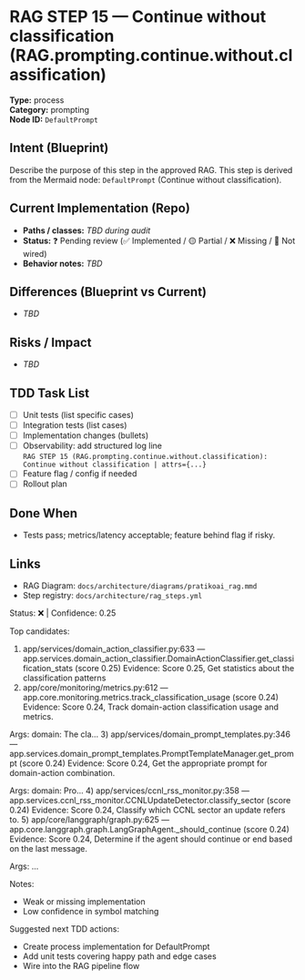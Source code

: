 # RAG STEP 15 — Continue without classification (RAG.prompting.continue.without.classification)

**Type:** process  
**Category:** prompting  
**Node ID:** `DefaultPrompt`

## Intent (Blueprint)
Describe the purpose of this step in the approved RAG. This step is derived from the Mermaid node: `DefaultPrompt` (Continue without classification).

## Current Implementation (Repo)
- **Paths / classes:** _TBD during audit_
- **Status:** ❓ Pending review (✅ Implemented / 🟡 Partial / ❌ Missing / 🔌 Not wired)
- **Behavior notes:** _TBD_

## Differences (Blueprint vs Current)
- _TBD_

## Risks / Impact
- _TBD_

## TDD Task List
- [ ] Unit tests (list specific cases)
- [ ] Integration tests (list cases)
- [ ] Implementation changes (bullets)
- [ ] Observability: add structured log line  
  `RAG STEP 15 (RAG.prompting.continue.without.classification): Continue without classification | attrs={...}`
- [ ] Feature flag / config if needed
- [ ] Rollout plan

## Done When
- Tests pass; metrics/latency acceptable; feature behind flag if risky.

## Links
- RAG Diagram: `docs/architecture/diagrams/pratikoai_rag.mmd`
- Step registry: `docs/architecture/rag_steps.yml`


<!-- AUTO-AUDIT:BEGIN -->
Status: ❌  |  Confidence: 0.25

Top candidates:
1) app/services/domain_action_classifier.py:633 — app.services.domain_action_classifier.DomainActionClassifier.get_classification_stats (score 0.25)
   Evidence: Score 0.25, Get statistics about the classification patterns
2) app/core/monitoring/metrics.py:612 — app.core.monitoring.metrics.track_classification_usage (score 0.24)
   Evidence: Score 0.24, Track domain-action classification usage and metrics.

Args:
    domain: The cla...
3) app/services/domain_prompt_templates.py:346 — app.services.domain_prompt_templates.PromptTemplateManager.get_prompt (score 0.24)
   Evidence: Score 0.24, Get the appropriate prompt for domain-action combination.

Args:
    domain: Pro...
4) app/services/ccnl_rss_monitor.py:358 — app.services.ccnl_rss_monitor.CCNLUpdateDetector.classify_sector (score 0.24)
   Evidence: Score 0.24, Classify which CCNL sector an update refers to.
5) app/core/langgraph/graph.py:625 — app.core.langgraph.graph.LangGraphAgent._should_continue (score 0.24)
   Evidence: Score 0.24, Determine if the agent should continue or end based on the last message.

Args:
...

Notes:
- Weak or missing implementation
- Low confidence in symbol matching

Suggested next TDD actions:
- Create process implementation for DefaultPrompt
- Add unit tests covering happy path and edge cases
- Wire into the RAG pipeline flow
<!-- AUTO-AUDIT:END -->